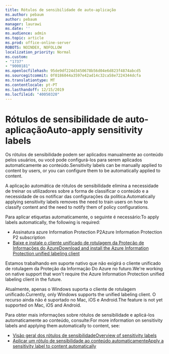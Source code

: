 ```yaml
---
title: Rótulos de sensibilidade de auto-aplicação
ms.author: pebaum
author: pebaum
manager: laurawi
ms.date: ''
ms.audience: admin
ms.topic: article
ms.prod: office-online-server
ROBOTS: NOINDEX, NOFOLLOW
localization_priority: Normal
ms.custom:
- "1737"
- "9000181"
ms.openlocfilehash: 95de9df224d3450678b56d04e6d823f4874abcd5
ms.sourcegitcommit: 0f0186044a3597e42ad14c32ca58e7224344dcfa
ms.translationtype: MT
ms.contentlocale: pt-PT
ms.lasthandoff: 12/15/2019
ms.locfileid: "40050320"
---
```

# <a name="auto-apply-sensitivity-labels"></a><span data-ttu-id="fb869-102">Rótulos de sensibilidade de auto-aplicação</span><span class="sxs-lookup"><span data-stu-id="fb869-102">Auto-apply sensitivity labels</span></span>

<span data-ttu-id="fb869-103">Os rótulos de sensibilidade podem ser aplicados manualmente ao conteúdo pelos usuários, ou você pode configurá-los para serem aplicados automaticamente ao conteúdo.</span><span class="sxs-lookup"><span data-stu-id="fb869-103">Sensitivity labels can be manually applied to content by users, or you can configure them to be automatically applied to content.</span></span>

<span data-ttu-id="fb869-104">A aplicação automática de rótulos de sensibilidade elimina a necessidade de treinar os utilizadores sobre a forma de classificar o conteúdo e a necessidade de os notificar das configurações da política.</span><span class="sxs-lookup"><span data-stu-id="fb869-104">Automatically applying sensitivity labels removes the need to train users on how to classify content and the need to notify them of policy configurations.</span></span>

<span data-ttu-id="fb869-105">Para aplicar etiquetas automaticamente, o seguinte é necessário:</span><span class="sxs-lookup"><span data-stu-id="fb869-105">To apply labels automatically, the following is required:</span></span>

- <span data-ttu-id="fb869-106">Assinatura azure Information Protection P2</span><span class="sxs-lookup"><span data-stu-id="fb869-106">Azure Information Protection P2 subscription</span></span>
- [<span data-ttu-id="fb869-107">Baixe e instale o cliente unificado de rotulagem da Proteção de Informações do Azure</span><span class="sxs-lookup"><span data-stu-id="fb869-107">Download and install the Azure Information Protection unified labeling client</span></span>](https://docs.microsoft.com/azure/information-protection/rms-client/install-unifiedlabelingclient-app)

<span data-ttu-id="fb869-108">Estamos trabalhando em suporte nativo que não exigirá o cliente unificado de rotulagem da Proteção da Informação Do Azure no futuro.</span><span class="sxs-lookup"><span data-stu-id="fb869-108">We're working on native support that won't require the Azure Information Protection unified labeling client in the future.</span></span>

<span data-ttu-id="fb869-109">Atualmente, apenas o Windows suporta o cliente de rotulagem unificado.</span><span class="sxs-lookup"><span data-stu-id="fb869-109">Currently, only Windows supports the unified labeling client.</span></span>  <span data-ttu-id="fb869-110">O recurso ainda não é suportado no Mac, iOS e Android.</span><span class="sxs-lookup"><span data-stu-id="fb869-110">The feature is not yet supported on Mac, iOS and Android.</span></span>

<span data-ttu-id="fb869-111">Para obter mais informações sobre rótulos de sensibilidade e aplicá-los automaticamente ao conteúdo, consulte:</span><span class="sxs-lookup"><span data-stu-id="fb869-111">For more information on sensitivity labels and applying them automatically to content,  see:</span></span>

- [<span data-ttu-id="fb869-112">Visão geral dos rótulos de sensibilidade</span><span class="sxs-lookup"><span data-stu-id="fb869-112">Overview of sensitivity labels</span></span>](https://docs.microsoft.com/office365/securitycompliance/sensitivity-labels)
- [<span data-ttu-id="fb869-113">Aplicar um rótulo de sensibilidade ao conteúdo automaticamente</span><span class="sxs-lookup"><span data-stu-id="fb869-113">Apply a sensitivity label to content automatically</span></span>](https://docs.microsoft.com/office365/securitycompliance/apply_sensitivity_label_automatically)